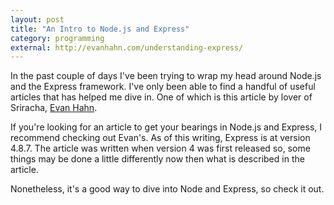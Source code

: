 ```yaml
---
layout: post
title: "An Intro to Node.js and Express"
category: programming
external: http://evanhahn.com/understanding-express/
---
```


In the past couple of days I've been trying to wrap my head around Node.js and the Express framework. I've only been able to find a handful of useful articles that has helped me dive in. One of which is this article by lover of Sriracha, [Evan Hahn](https://twitter.com/EvanHahn).

If you're looking for an article to get your bearings in Node.js and Express, I recommend checking out Evan's. As of this writing, Express is at version 4.8.7. The article was written when version 4 was first released so, some things may be done a little differently now then what is described in the article.

Nonetheless, it's a good way to dive into Node and Express, so check it out.
